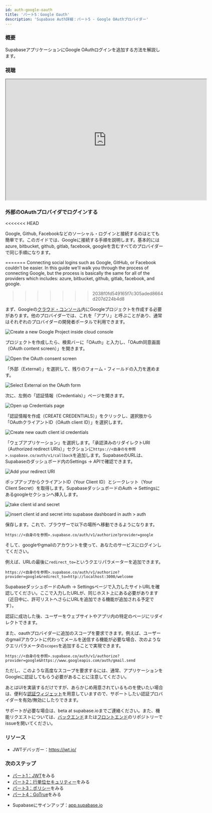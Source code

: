 ```yaml
---
id: auth-google-oauth
title: 'パート5：Google Oauth'
description: 'Supabase Auth詳細：パート5 - Google OAuthプロバイダー'
---
```


### 概要

SupabaseアプリケーションにGoogle OAuthログインを追加する方法を解説します。

### 視聴 

<iframe className="w-full video-with-border" width="640" height="385" src="https://www.youtube-nocookie.com/embed/_XM9ziOzWk4" frameBorder="1" allow="accelerometer; autoplay; clipboard-write; encrypted-media; gyroscope; picture-in-picture" allowFullScreen></iframe>

### 外部のOAuthプロバイダでログインする

<<<<<<< HEAD
<!-- textlint-disable ja-technical-writing/max-comma -->
Google, Github, Facebookなどのソーシャル・ログインと接続するのはとても簡単です。このガイドでは、Googleに接続する手順を説明します。基本的にはazure, bitbucket, github, gitlab, facebook, googleを含むすべてのプロバイダーで同じ手順になります。
<!-- textlint-enable ja-technical-writing/max-comma -->
=======
Connecting social logins such as Google, GitHub, or Facebook couldn't be easier. In this guide we'll walk you through the process of connecting Google, but the process is basically the same for all of the providers which includes: azure, bitbucket, github, gitlab, facebook, and google.
>>>>>>> 2038f0fd549165f7c305aded8664d207d224b4d8

まず、Googleの[クラウド・コンソール](https://console.cloud.google.com/home/dashboard)内にGoogleプロジェクトを作成する必要があります。他のプロバイダーでは、これを「アプリ」と呼ぶことがあり、通常はそれぞれのプロバイダーの開発者ポータルで利用できます。

![Create a new Google Project inside cloud console](/img/auth-5-1.png)

プロジェクトを作成したら、検索バーに「OAuth」と入力し、「OAuth同意画面（OAuth content screen）」を開きます。

![Open the OAuth consent screen](/img/auth-5-2.png)

「外部（External）」を選択して、残りのフォーム・フィールドの入力を進めます。

![Select External on the OAuth form](/img/auth-5-3.png)

次に、左側の「認証情報（Credentials）」ページを開きます。

![Open up Credentials page](/img/auth-5-4.png)

「認証情報を作成（CREATE CREDENTIALS）」をクリックし、選択肢から「OAuthクライアントID（OAuth client ID）」を選択します。

![Create new oauth client id credentials](/img/auth-5-5.png)

「ウェブアプリケーション」を選択します。「承認済みのリダイレクトURI（Authorized redirect URIs）」セクションに`https://<自身のを参照>.supabase.co/auth/v1/callback`を追加します。SupabaseのURLは、Supabaseのダッシュボード内のSettings → APIで確認できます。

![Add your redirect URI](/img/auth-5-6.png)

ポップアップからクライアントID（Your Client ID）とシークレット（Your Client Secret）を取得します。SupabaseダッシュボードのAuth → Settingsにあるgoogleセクションへ挿入します。

![take client id and secret](/img/auth-5-7.png)

![insert client id and secret into supabase dashboard in auth > auth](/img/auth-5-8.png)

保存します。これで、ブラウザーで以下の場所へ移動できるようになります。

```
https://<自身のを参照>.supabase.co/auth/v1/authorize?provider=google
```

そして、googleやgmailのアカウントを使って、あなたのサービスにログインしてください。

例えば、URLの最後に`redirect_to=`というクエリパラメーターを追加できます。

```
https://<自身のを参照>.supabase.co/auth/v1/authorize?provider=google&redirect_to=http://localhost:3000/welcome
```

SupabaseダッシュボードのAuth → Settingsページで入力したサイトURLを確認してください。ここで入力したURLが、同じホスト上にある必要があります（近日中に、許可リストへさらにURLを追加できる機能が追加される予定です）。

認証に成功した後、ユーザーをウェブサイトやアプリ内の特定のページにリダイレクトできます。

また、oauthプロバイダーに追加のスコープを要求できます。例えば、ユーザーのgmailアカウントに代わってメールを送信する機能が必要な場合、次のようなクエリパラメータの`scopes`を追加することで実現できます。

```
https://<自身のを参照>.supabase.co/auth/v1/authorize?provider=google&https://www.googleapis.com/auth/gmail.send
```

ただし、このような高度なスコープを要求するには、通常、アプリケーションをGoogleに認証してもらう必要があることに注意してください。

あとはUIを実装するだけですが、あらかじめ用意されているものを使いたい場合は、便利な[認証ウィジェット](https://github.com/supabase/ui/#using-supabase-ui-auth)を用意していますので、サポートしたい認証プロバイダーを有効/無効にしたりできます。

サポートが必要な場合は、beta at supabase.ioまでご連絡ください。また、機能リクエストについては、[バックエンド](https://github.com/supabase/gotrue)または[フロントエンド](https://github.com/supabase/gotrue-js)のリポジトリーでissueを開いてください。

### リソース

- JWTデバッガー：https://jwt.io/

### 次のステップ
- [パート1：JWT](/docs/learn/auth-deep-dive/auth-deep-dive-jwts)をみる
- [パート2：行単位セキュリティー](/docs/learn/auth-deep-dive/auth-row-level-security)をみる
- [パート3：ポリシー](/docs/learn/auth-deep-dive/auth-policies)をみる
- [パート4：GoTrue](/docs/learn/auth-deep-dive/auth-gotrue)をみる
<!-- - [パート5：Google Oauth](/docs/learn/auth-deep-dive/auth-google-oauth)をみる -->
- Supabaseにサインアップ：[app.supabase.io](https://app.supabase.io)
